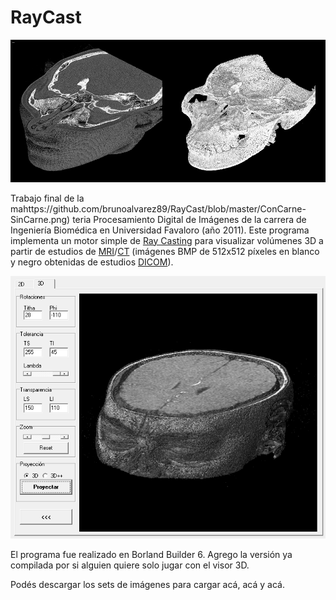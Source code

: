 RayCast
=======
![Alt text](https://github.com/brunoalvarez89/RayCast/blob/master/ConCarne-SinCarne.png)

Trabajo final de la mahttps://github.com/brunoalvarez89/RayCast/blob/master/ConCarne-SinCarne.png)
teria Procesamiento Digital de Imágenes de la carrera de Ingeniería Biomédica en Universidad Favaloro (año 2011). Este programa implementa un motor simple de [Ray Casting](http://en.wikipedia.org/wiki/Volume_ray_casting) para visualizar volúmenes 3D a partir de estudios de [MRI](http://en.wikipedia.org/wiki/Magnetic_resonance_imaging)/[CT](http://en.wikipedia.org/wiki/X-ray_computed_tomography) (imágenes BMP de 512x512 píxeles en blanco y negro obtenidas de estudios [DICOM](http://en.wikipedia.org/wiki/DICOM)).

![Alt text](https://github.com/brunoalvarez89/RayCast/blob/master/Screenshot.png)

El programa fue realizado en Borland Builder 6. Agrego la versión ya compilada por si alguien quiere solo jugar con el visor 3D.

Podés descargar los sets de imágenes para cargar acá, acá y acá.

